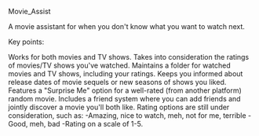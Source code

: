 Movie_Assist

A movie assistant for when you don't know what you want to watch next.

Key points:

Works for both movies and TV shows.
Takes into consideration the ratings of movies/TV shows you've watched.
Maintains a folder for watched movies and TV shows, including your ratings.
Keeps you informed about release dates of movie sequels or new seasons of shows you liked.
Features a "Surprise Me" option for a well-rated (from another platform) random movie.
Includes a friend system where you can add friends and jointly discover a movie you'll both like.
Rating options are still under consideration, such as:
-Amazing, nice to watch, meh, not for me, terrible
-Good, meh, bad
-Rating on a scale of 1-5.
